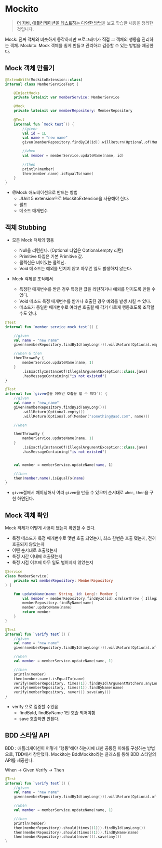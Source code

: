 # Mockito
> [더 자바, 애플리케이션을 테스트하는 다양한 방법](https://www.inflearn.com/course/the-java-application-test/)을 보고 학습한 내용을 정리한 것입니다.

Mock: 진짜 객체와 비슷하게 동작하지만 프로그래머가 직접 그 객체의 행동을 관리하는 객체.
Mockito: Mock 객체를 쉽게 만들고 관리하고 검증할 수 있는 방법을 제공한다.


## Mock 객체 만들기
```kotlin
@ExtendWith(MockitoExtension::class)
internal class MemberServiceTest {

    @InjectMocks
    private lateinit var memberService: MemberService

    @Mock
    private lateinit var memberRepository: MemberRepository
    
    @Test
    internal fun `mock test`() {
        //given
        val id = 1L
        val name = "new name"
        given(memberRepository.findById(id)).willReturn(Optional.of(Member("something@asd.com", name)))

        //when
        val member = memberService.updateName(name, id)
        
        //then
        println(member)
        then(member.name).isEqualTo(name)
    }
}
```
* @Mock 애노테이션으로 만드는 방법
  * JUnit 5 extension으로 MockitoExtension을 사용해야 한다.
  * 필드
  * 메소드 매개변수

## 객체 Stubbing
* 모든 Mock 객체의 행동
  * Null을 리턴한다. (Optional 타입은 Optional.empty 리턴)
  * Primitive 타입은 기본 Primitive 값.
  * 콜렉션은 비어있는 콜렉션.
  * Void 메소드는 예외를 던지지 않고 아무런 일도 발생하지 않는다.

* Mock 객체를 조작해서
  * 특정한 매개변수를 받은 경우 특정한 값을 리턴하거나 예뢰를 던지도록 만들 수 있다.
  * Void 메소드 특정 매개변수를 받거나 호출된 경우 예외를 발생 시킬 수 있다.
  * 메소드가 동일한 매개변수로 여러번 호출될 때 각기 다르게 행동호도록 조작할 수도 있다.

```kotlin
@Test
internal fun `member service mock test`() {

    //given
    val name = "new name"
    given(memberRepository.findById(anyLong())).willReturn(Optional.empty())

    //when & then
    thenThrownBy {
        memberService.updateName(name, 1)
    }
        .isExactlyInstanceOf(IllegalArgumentException::class.java)
        .hasMessageContaining("is not existed")
}
```


```kotlin
@Test
internal fun `given절을 여러번 호출을 할 수 있다`() {
    //given
    val name = "new_name"
    given(memberRepository.findById(anyLong()))
        .willReturn(Optional.empty())
        .willReturn(Optional.of(Member("something@asd.com", name)))

    //when

    thenThrownBy {
        memberService.updateName(name, 1)
    }
        .isExactlyInstanceOf(IllegalArgumentException::class.java)
        .hasMessageContaining("is not existed")


    val member = memberService.updateName(name, 1)

    //then
    then(member.name).isEqualTo(name)
}
```
* `given`절에서 체이닝해서 여러 `given`을 만들 수 있으며 순서대로 `when`, `then`을 구현 하면된다.

## Mock 객체 확인
Mock 객체가 어떻게 사용이 됐는지 확인할 수 있다.

* 특정 메소드가 특정 매개변수로 몇번 호출 되었는지, 최소 한번은 호출 됐는지, 전혀 호출되지 않았는지
* 어떤 순서대로 호출했는지
* 특정 시간 이내에 호출됐는지
* 특정 시점 이후에 아무 일도 벌어지지 않았는지

```kotlin
@Service
class MemberService(
    private val memberRepository: MemberRepository
) {

    fun updateName(name: String, id: Long): Member {
        val member = memberRepository.findById(id).orElseThrow { IllegalArgumentException("$id is not existed") }
        memberRepository.findByName(name)
        member.updateName(name)
        return member
    }
}

@Test
internal fun `verify test`() {
    //given
    val name = "new name"
    given(memberRepository.findById(anyLong())).willReturn(Optional.of(Member("something@asd.com", name)))

    //when
    val member = memberService.updateName(name, 1)

    //then
    println(member)
    then(member.name).isEqualTo(name)
    verify(memberRepository, times(1)).findById(ArgumentMatchers.anyLong())
    verify(memberRepository, times(1)).findByName(name)
    verify(memberRepository, never()).save(any())
}
```

* verify 으로 검증할 수있음
  * findById, findByName 1번 호출 되어야함
  * save 호출하면 안된다.

## BDD 스타일 API

BDD : 애플리케이션이 어떻게 “행동”해야 하는지에 대한 공통된 이해를 구성하는 방법으로, TDD에서 창안했다. Mockito는 BddMockito라는 클래스를 통해 BDD 스타일의 API를 제공한다.

When -> Given
Verify -> Then

```kotlin
@Test
internal fun `verify test`() {
    //given
    val name = "new name"
    given(memberRepository.findById(anyLong())).willReturn(Optional.of(Member("something@asd.com", name)))

    //when
    val member = memberService.updateName(name, 1)

    //then
    println(member)
    then(memberRepository).should(times((1))).findById(anyLong())
    then(memberRepository).should(times((1))).findByName(name)
    then(memberRepository).should(never()).save(any())
}
```
